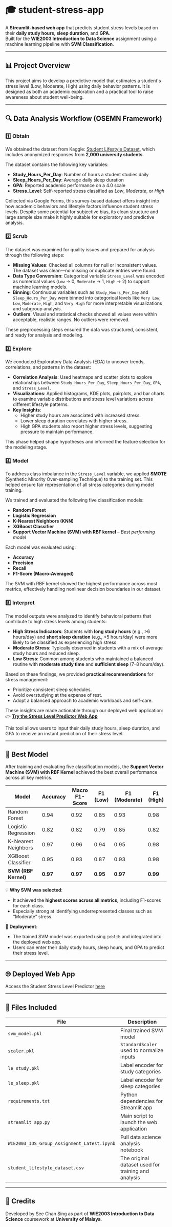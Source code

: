 # 🎓 student-stress-app

A **Streamlit-based web app** that predicts student stress levels based on their **daily study hours**, **sleep duration**, and **GPA**.  
Built for the **WIE2003 Introduction to Data Science** assignment using a machine learning pipeline with **SVM Classification**.

---

## 📊 Project Overview

This project aims to develop a predictive model that estimates a student's stress level (Low, Moderate, High) using daily behavior patterns. It is designed as both an academic exploration and a practical tool to raise awareness about student well-being.

---

## 🔍 Data Analysis Workflow (OSEMN Framework)

### 1️⃣ **Obtain**
We obtained the dataset from Kaggle: [Student Lifestyle Dataset](https://www.kaggle.com/datasets/steve1215rogg/student-lifestyle-dataset), which includes anonymized responses from **2,000 university students**.

The dataset contains the following key variables:

- **Study_Hours_Per_Day**: Number of hours a student studies daily  
- **Sleep_Hours_Per_Day**: Average daily sleep duration  
- **GPA**: Reported academic performance on a 4.0 scale  
- **Stress_Level**: Self-reported stress classified as *Low*, *Moderate*, or *High*

Collected via Google Forms, this survey-based dataset offers insight into how academic behaviors and lifestyle factors influence student stress levels. Despite some potential for subjective bias, its clean structure and large sample size make it highly suitable for exploratory and predictive analysis.

### 2️⃣ **Scrub**
The dataset was examined for quality issues and prepared for analysis through the following steps:

- **Missing Values**: Checked all columns for null or inconsistent values. The dataset was clean—no missing or duplicate entries were found.
- **Data Type Conversion**: Categorical variable `Stress_Level` was encoded as numerical values (`Low` → 0, `Moderate` → 1, `High` → 2) to support machine learning models.
- **Binning**: Continuous variables such as `Study_Hours_Per_Day` and `Sleep_Hours_Per_Day` were binned into categorical levels like `Very Low`, `Low`, `Moderate`, `High`, and `Very High` for more interpretable visualizations and subgroup analysis.
- **Outliers**: Visual and statistical checks showed all values were within acceptable, realistic ranges. No outliers were removed.

These preprocessing steps ensured the data was structured, consistent, and ready for analysis and modeling.

### 3️⃣ **Explore**
We conducted Exploratory Data Analysis (EDA) to uncover trends, correlations, and patterns in the dataset:

- **Correlation Analysis**: Used heatmaps and scatter plots to explore relationships between `Study_Hours_Per_Day`, `Sleep_Hours_Per_Day`, `GPA`, and `Stress_Level`.
- **Visualizations**: Applied histograms, KDE plots, pairplots, and bar charts to examine variable distributions and stress level variations across different lifestyle patterns.
- **Key Insights**:
  - Higher study hours are associated with increased stress.
  - Lower sleep duration correlates with higher stress.
  - High GPA students also report higher stress levels, suggesting pressure to maintain performance.

This phase helped shape hypotheses and informed the feature selection for the modeling stage.

### 4️⃣ **Model**
To address class imbalance in the `Stress_Level` variable, we applied **SMOTE** (Synthetic Minority Over-sampling Technique) to the training set. This helped ensure fair representation of all stress categories during model training.

We trained and evaluated the following five classification models:

- **Random Forest**
- **Logistic Regression**
- **K-Nearest Neighbors (KNN)**
- **XGBoost Classifier**
- **Support Vector Machine (SVM) with RBF kernel** – *Best performing model*

Each model was evaluated using:
- **Accuracy**
- **Precision**
- **Recall**
- **F1-Score (Macro-Averaged)**

The SVM with RBF kernel showed the highest performance across most metrics, effectively handling nonlinear decision boundaries in our dataset.

### 5️⃣ **Interpret**
The model outputs were analyzed to identify behavioral patterns that contribute to high stress levels among students:

- **High Stress Indicators**: Students with **long study hours** (e.g., >6 hours/day) and **short sleep duration** (e.g., <5 hours/day) were more likely to be classified as experiencing high stress.
- **Moderate Stress**: Typically observed in students with a mix of average study hours and reduced sleep.
- **Low Stress**: Common among students who maintained a balanced routine with **moderate study time** and **sufficient sleep** (7–8 hours/day).

Based on these findings, we provided **practical recommendations** for stress management:
- Prioritize consistent sleep schedules.
- Avoid overstudying at the expense of rest.
- Adopt a balanced approach to academic workloads and self-care.

These insights are made actionable through our deployed web application:  
👉 **[Try the Stress Level Predictor Web App](https://your-streamlit-app-link.streamlit.app/)**

This tool allows users to input their daily study hours, sleep duration, and GPA to receive an instant prediction of their stress level.

---

## 🧠 Best Model

After training and evaluating five classification models, the **Support Vector Machine (SVM) with RBF Kernel** achieved the best overall performance across all key metrics.

| Model                 | Accuracy | Macro F1-Score | F1 (Low) | F1 (Moderate) | F1 (High) |
|----------------------|----------|----------------|----------|----------------|-----------|
| Random Forest        | 0.94     | 0.92           | 0.85     | 0.93           | 0.98      |
| Logistic Regression  | 0.82     | 0.82           | 0.79     | 0.85           | 0.82      |
| K-Nearest Neighbors  | 0.97     | 0.96           | 0.94     | 0.95           | 0.98      |
| XGBoost Classifier   | 0.95     | 0.93           | 0.87     | 0.93           | 0.98      |
| **SVM (RBF Kernel)** | **0.97** | **0.97**       | **0.95** | **0.97**       | **0.99**  |

💡 **Why SVM was selected**:
- It achieved the **highest scores across all metrics**, including F1-scores for each class.
- Especially strong at identifying underrepresented classes such as “Moderate” stress.

🧪 **Deployment**:
- The trained SVM model was exported using `joblib` and integrated into the deployed web app.
- Users can enter their daily study hours, sleep hours, and GPA to predict their stress level.
---

## 🌐 Deployed Web App

Access the Student Stress Level Predictor [here](https://student-stress-app-vngkjyolzxxx7kqtbeuztr.streamlit.app)

---

## 📁 Files Included

| File                              | Description                                        |
|-----------------------------------|----------------------------------------------------|
| `svm_model.pkl`                   | Final trained SVM model                            |
| `scaler.pkl`                      | `StandardScaler` used to normalize inputs          |
| `le_study.pkl`                    | Label encoder for study categories                 |
| `le_sleep.pkl`                    | Label encoder for sleep categories                 |
| `requirements.txt`               | Python dependencies for Streamlit app              |
| `streamlit_app.py`               | Main script to launch the web application          |
| `WIE2003_IDS_Group_Assignment_Latest.ipynb` | Full data science analysis notebook       |
| `student_lifestyle_dataset.csv`  | The original dataset used for training and analysis |

---

## 📢 Credits

Developed by See Chan Sing as part of **WIE2003 Introduction to Data Science** coursework at **University of Malaya**.
